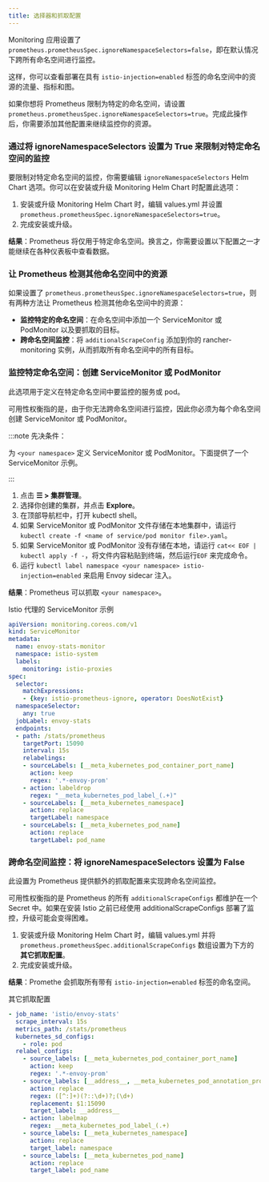 ```yaml
---
title: 选择器和抓取配置
---
```


Monitoring 应用设置了 `prometheus.prometheusSpec.ignoreNamespaceSelectors=false`，即在默认情况下跨所有命名空间进行监控。

这样，你可以查看部署在具有 `istio-injection=enabled` 标签的命名空间中的资源的流量、指标和图。

如果你想将 Prometheus 限制为特定的命名空间，请设置 `prometheus.prometheusSpec.ignoreNamespaceSelectors=true`。完成此操作后，你需要添加其他配置来继续监控你的资源。


### 通过将 ignoreNamespaceSelectors 设置为 True 来限制对特定命名空间的监控

要限制对特定命名空间的监控，你需要编辑 `ignoreNamespaceSelectors` Helm Chart 选项。你可以在安装或升级 Monitoring Helm Chart 时配置此选项：

1. 安装或升级 Monitoring Helm Chart 时，编辑 values.yml 并设置 `prometheus.prometheusSpec.ignoreNamespaceSelectors=true`。
1. 完成安装或升级。

**结果**：Prometheus 将仅用于特定命名空间。换言之，你需要设置以下配置之一才能继续在各种仪表板中查看数据。

### 让 Prometheus 检测其他命名空间中的资源

如果设置了 `prometheus.prometheusSpec.ignoreNamespaceSelectors=true`，则有两种方法让 Prometheus 检测其他命名空间中的资源：

- **监控特定的命名空间**：在命名空间中添加一个 ServiceMonitor 或 PodMonitor 以及要抓取的目标。
- **跨命名空间监控**：将 `additionalScrapeConfig` 添加到你的 rancher-monitoring 实例，从而抓取所有命名空间中的所有目标。

### 监控特定命名空间：创建 ServiceMonitor 或 PodMonitor

此选项用于定义在特定命名空间中要监控的服务或 pod。

可用性权衡指的是，由于你无法跨命名空间进行监控，因此你必须为每个命名空间创建 ServiceMonitor 或 PodMonitor。

:::note 先决条件：

为 `<your namespace>` 定义 ServiceMonitor 或 PodMonitor。下面提供了一个 ServiceMonitor 示例。

:::

1. 点击 **☰ > 集群管理**。
1. 选择你创建的集群，并点击 **Explore**。
1. 在顶部导航栏中，打开 kubectl shell。
1. 如果 ServiceMonitor 或 PodMonitor 文件存储在本地集群中，请运行 `kubectl create -f <name of service/pod monitor file>.yaml`。
1. 如果 ServiceMonitor 或 PodMonitor 没有存储在本地，请运行 `cat<< EOF | kubectl apply -f -`，将文件内容粘贴到终端，然后运行 ​​`EOF` 来完成命令。
1. 运行 `kubectl label namespace <your namespace> istio-injection=enabled` 来启用 Envoy sidecar 注入。

**结果**：Prometheus 可以抓取 `<your namespace>`。

<figcaption>Istio 代理的 ServiceMonitor 示例</figcaption>

```yaml
apiVersion: monitoring.coreos.com/v1
kind: ServiceMonitor
metadata:
  name: envoy-stats-monitor
  namespace: istio-system
  labels:
    monitoring: istio-proxies
spec:
  selector:
    matchExpressions:
    - {key: istio-prometheus-ignore, operator: DoesNotExist}
  namespaceSelector:
    any: true
  jobLabel: envoy-stats
  endpoints:
  - path: /stats/prometheus
    targetPort: 15090
    interval: 15s
    relabelings:
    - sourceLabels: [__meta_kubernetes_pod_container_port_name]
      action: keep
      regex: '.*-envoy-prom'
    - action: labeldrop
      regex: "__meta_kubernetes_pod_label_(.+)"
    - sourceLabels: [__meta_kubernetes_namespace]
      action: replace
      targetLabel: namespace
    - sourceLabels: [__meta_kubernetes_pod_name]
      action: replace
      targetLabel: pod_name
```

### 跨命名空间监控：将 ignoreNamespaceSelectors 设置为 False

此设置为 Prometheus 提供额外的抓取配置来实现跨命名空间监控。

可用性权衡指的是 Prometheus 的所有 `additionalScrapeConfigs` 都维护在一个 Secret 中。如果在安装 Istio 之前已经使用 additionalScrapeConfigs 部署了监控，升级可能会变得困难。

1. 安装或升级 Monitoring Helm Chart 时，编辑 values.yml 并将 `prometheus.prometheusSpec.additionalScrapeConfigs` 数组设置为下方的**其它抓取配置**。
1. 完成安装或升级。

**结果**：Promethe 会抓取所有带有 `istio-injection=enabled` 标签的命名空间。

<figcaption>其它抓取配置</figcaption>

```yaml
- job_name: 'istio/envoy-stats'
  scrape_interval: 15s
  metrics_path: /stats/prometheus
  kubernetes_sd_configs:
    - role: pod
  relabel_configs:
    - source_labels: [__meta_kubernetes_pod_container_port_name]
      action: keep
      regex: '.*-envoy-prom'
    - source_labels: [__address__, __meta_kubernetes_pod_annotation_prometheus_io_port]
      action: replace
      regex: ([^:]+)(?::\d+)?;(\d+)
      replacement: $1:15090
      target_label: __address__
    - action: labelmap
      regex: __meta_kubernetes_pod_label_(.+)
    - source_labels: [__meta_kubernetes_namespace]
      action: replace
      target_label: namespace
    - source_labels: [__meta_kubernetes_pod_name]
      action: replace
      target_label: pod_name
```
